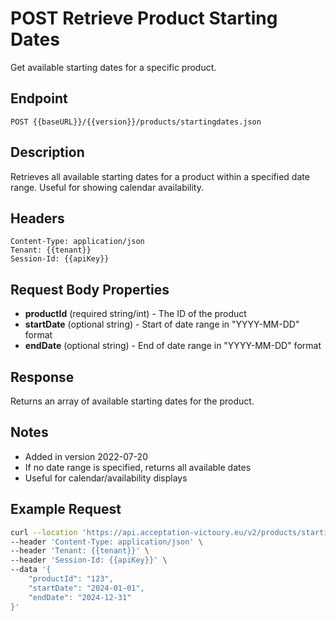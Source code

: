 # POST Retrieve Product Starting Dates

Get available starting dates for a specific product.

## Endpoint
```
POST {{baseURL}}/{{version}}/products/startingdates.json
```

## Description
Retrieves all available starting dates for a product within a specified date range. Useful for showing calendar availability.

## Headers
```
Content-Type: application/json
Tenant: {{tenant}}
Session-Id: {{apiKey}}
```

## Request Body Properties
- **productId** (required string/int) - The ID of the product
- **startDate** (optional string) - Start of date range in "YYYY-MM-DD" format
- **endDate** (optional string) - End of date range in "YYYY-MM-DD" format

## Response
Returns an array of available starting dates for the product.

## Notes
- Added in version 2022-07-20
- If no date range is specified, returns all available dates
- Useful for calendar/availability displays

## Example Request
```bash
curl --location 'https://api.acceptation-victoury.eu/v2/products/startingdates.json' \
--header 'Content-Type: application/json' \
--header 'Tenant: {{tenant}}' \
--header 'Session-Id: {{apiKey}}' \
--data '{
    "productId": "123",
    "startDate": "2024-01-01",
    "endDate": "2024-12-31"
}'
```